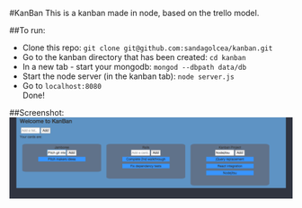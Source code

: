 #KanBan
This is a kanban made in node, based on the trello model.

##To run:
- Clone this repo: `git clone git@github.com:sandagolcea/kanban.git`  
- Go to the kanban directory that has been created: `cd kanban`
- In a new tab - start your mongodb: `mongod --dbpath data/db`  
- Start the node server (in the kanban tab): `node server.js`  
- Go to `localhost:8080`  
Done!

##Screenshot: 
![Kanban](/kanban.png?raw=true "KanBan Board")